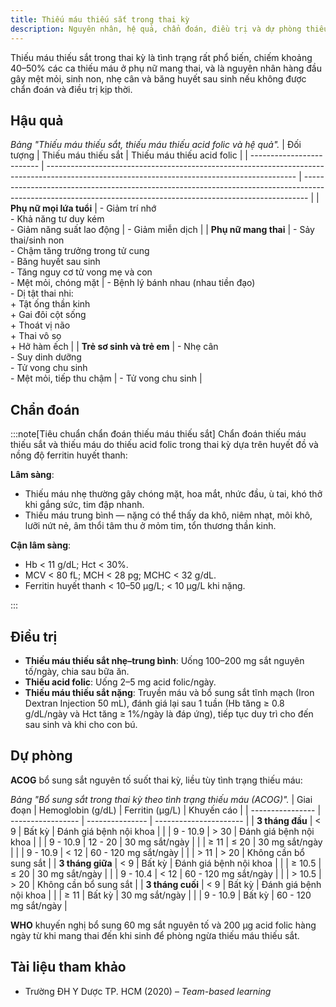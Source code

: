 ```yaml
---
title: Thiếu máu thiếu sắt trong thai kỳ
description: Nguyên nhân, hệ quả, chẩn đoán, điều trị và dự phòng thiếu máu thiếu sắt trong thai kỳ.
---
```


Thiếu máu thiếu sắt trong thai kỳ là tình trạng rất phổ biến, chiếm khoảng 40–50% các ca thiếu máu ở phụ nữ mang thai, và là nguyên nhân hàng đầu gây mệt mỏi, sinh non, nhẹ cân và băng huyết sau sinh nếu không được chẩn đoán và điều trị kịp thời.

## Hậu quả

_Bảng "Thiếu máu thiếu sắt, thiếu máu thiếu acid folic và hệ quả"._
| Đối tượng | Thiếu máu thiếu sắt | Thiếu máu thiếu acid folic |
| ------------------------- | -------------------------------------------------------------------------------------------------------------------------------------------- | ------------------------------------------------------------------------------------------------------------------------------------------------------------- |
| **Phụ nữ mọi lứa tuổi** | - Giảm trí nhớ<br>- Khả năng tư duy kém<br>- Giảm năng suất lao động | - Giảm miễn dịch |
| **Phụ nữ mang thai** | - Sảy thai/sinh non<br>- Chậm tăng trưởng trong tử cung<br>- Băng huyết sau sinh<br>- Tăng nguy cơ tử vong mẹ và con<br>- Mệt mỏi, chóng mặt | - Bệnh lý bánh nhau (nhau tiền đạo)<br>- Dị tật thai nhi:<br> + Tật ống thần kinh<br> + Gai đôi cột sống<br> + Thoát vị não<br> + Thai vô sọ<br> + Hở hàm ếch |
| **Trẻ sơ sinh và trẻ em** | - Nhẹ cân<br>- Suy dinh dưỡng<br>- Tử vong chu sinh<br>- Mệt mỏi, tiếp thu chậm | - Tử vong chu sinh |

## Chẩn đoán

:::note[Tiêu chuẩn chẩn đoán thiếu máu thiếu sắt]
Chẩn đoán thiếu máu thiếu sắt và thiếu máu do thiếu acid folic trong thai kỳ dựa trên huyết đồ và nồng độ ferritin huyết thanh:

**Lâm sàng**:

- Thiếu máu nhẹ thường gây chóng mặt, hoa mắt, nhức đầu, ù tai, khó thở khi gắng sức, tim đập nhanh.
- Thiếu máu trung bình — nặng có thể thấy da khô, niêm nhạt, môi khô, lưỡi nứt nẻ, âm thổi tâm thu ở mỏm tim, tổn thương thần kinh.

**Cận lâm sàng**:

- Hb < 11 g/dL; Hct < 30%.
- MCV < 80 fL; MCH < 28 pg; MCHC < 32 g/dL.
- Ferritin huyết thanh < 10–50 µg/L; < 10 µg/L khi nặng.

:::

## Điều trị

- **Thiếu máu thiếu sắt nhẹ–trung bình**: Uống 100–200 mg sắt nguyên tố/ngày, chia sau bữa ăn.
- **Thiếu acid folic**: Uống 2–5 mg acid folic/ngày.
- **Thiếu máu thiếu sắt nặng**: Truyền máu và bổ sung sắt tĩnh mạch (Iron Dextran Injection 50 mL), đánh giá lại sau 1 tuần (Hb tăng ≥ 0.8 g/dL/ngày và Hct tăng ≥ 1%/ngày là đáp ứng), tiếp tục duy trì cho đến sau sinh và khi cho con bú.

## Dự phòng

**ACOG** bổ sung sắt nguyên tố suốt thai kỳ, liều tùy tình trạng thiếu máu:

_Bảng "Bổ sung sắt trong thai kỳ theo tình trạng thiếu máu (ACOG)"._
| Giai đoạn | Hemoglobin (g/dL) | Ferritin (µg/L) | Khuyến cáo |
| ---------------- | ----------------- | --------------- | ---------------------- |
| **3 tháng đầu** | < 9 | Bất kỳ | Đánh giá bệnh nội khoa |
| | 9 - 10.9 | > 30 | Đánh giá bệnh nội khoa |
| | 9 - 10.9 | 12 - 20 | 30 mg sắt/ngày |
| | ≥ 11 | ≤ 20 | 30 mg sắt/ngày |
| | 9 - 10.9 | < 12 | 60 - 120 mg sắt/ngày |
| | > 11 | > 20 | Không cần bổ sung sắt |
| **3 tháng giữa** | < 9 | Bất kỳ | Đánh giá bệnh nội khoa |
| | ≥ 10.5 | ≤ 20 | 30 mg sắt/ngày |
| | 9 - 10.4 | < 12 | 60 - 120 mg sắt/ngày |
| | > 10.5 | > 20 | Không cần bổ sung sắt |
| **3 tháng cuối** | < 9 | Bất kỳ | Đánh giá bệnh nội khoa |
| | ≥ 11 | Bất kỳ | 30 mg sắt/ngày |
| | 9 - 10.9 | Bất kỳ | 60 - 120 mg sắt/ngày |

**WHO** khuyến nghị bổ sung 60 mg sắt nguyên tố và 200 µg acid folic hàng ngày từ khi mang thai đến khi sinh để phòng ngừa thiếu máu thiếu sắt.

## Tài liệu tham khảo

- Trường ĐH Y Dược TP. HCM (2020) – _Team-based learning_
